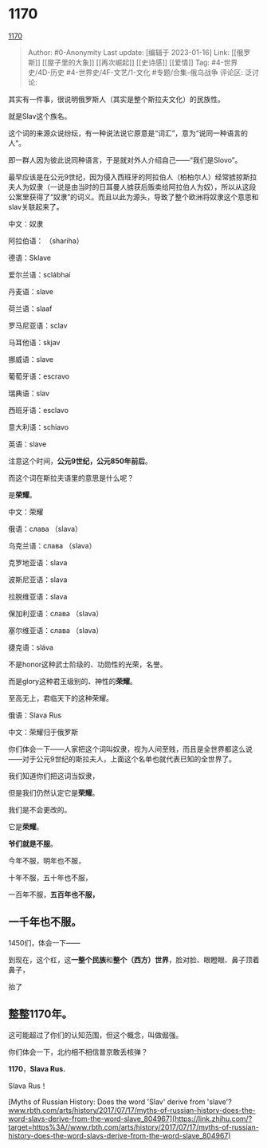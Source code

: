 # 1170
[1170](https://zhuanlan.zhihu.com/p/494833094)

> Author: #0-Anonymity
> Last update: [编辑于 2023-01-16]
> Link: [[俄罗斯]] [[屋子里的大象]] [[再次崛起]] [[史诗感]] [[爱情]]
> Tag: #4-世界史/4D-历史 #4-世界史/4F-文艺/1-文化 #专题/合集-俄乌战争
> 评论区:
> 泛讨论:

其实有一件事，很说明俄罗斯人（其实是整个斯拉夫文化）的民族性。

就是Slav这个族名。

这个词的来源众说纷纭，有一种说法说它原意是“词汇”，意为“说同一种语言的人”。

即一群人因为彼此说同种语言，于是就对外人介绍自己——“我们是Slovo”。

最早应该是在公元9世纪，因为侵入西班牙的阿拉伯人（柏柏尔人）经常掳掠斯拉夫人为奴隶（一说是由当时的日耳曼人掳获后贩卖给阿拉伯人为奴），所以从这段公案里获得了“奴隶”的词义。而且以此为源头，导致了整个欧洲将奴隶这个意思和slav关联起来了。

中文：奴隶

阿拉伯语： （shariha）

德语：Sklave

爱尔兰语：sclábhaí

丹麦语：slave

荷兰语：slaaf

罗马尼亚语：sclav

马耳他语：skjav

挪威语：slave

葡萄牙语：escravo

瑞典语：slav

西班牙语：esclavo

意大利语：schiavo

英语：slave

注意这个时间，**公元9世纪，公元850年前后**。

而这个词在斯拉夫语里的意思是什么呢？

是**荣耀**。

中文：荣耀

俄语：слава （slava）

乌克兰语：слава （slava）

克罗地亚语：slava

波斯尼亚语：slava

拉脱维亚语：slava

保加利亚语：слава （slava）

塞尔维亚语：слава （slava）

捷克语：sláva

不是honor这种武士阶级的、功勋性的光荣，名誉。

而是glory这种君王级别的、神性的**荣耀**。

至高无上，君临天下的这种荣耀。

俄语：Slava Rus

中文：荣耀归于俄罗斯

你们体会一下——人家把这个词叫奴隶，视为人间至贱，而且是全世界都这么说——对于公元9世纪的斯拉夫人，上面这个名单也就代表已知的全世界了。

我们知道你们把这词当奴隶，

但是我们仍然认定它是**荣耀**。

我们是不会更改的。

它是**荣耀**。

**爷们就是不服**。

今年不服，明年也不服，

十年不服，五十年也不服，

一百年不服，**五百年也不服，**

## **一千年也不服。**

1450们，体会一下——

到现在，这个杠，这**一整个民族**和**整个（西方）世界**，脸对脸、眼瞪眼、鼻子顶着鼻子，

抬了

## **整整1170年**。

这可能超过了你们的认知范围，但这个概念，叫做倔强。

你们体会一下，北约相不相信普京敢丢核弹？

**1170**，**Slava Rus.**

Slava Rus！

[Myths of Russian History: Does the word 'Slav' derive from 'slave'?​www.rbth.com/arts/history/2017/07/17/myths-of-russian-history-does-the-word-slavs-derive-from-the-word-slave_804967](https://link.zhihu.com/?target=https%3A//www.rbth.com/arts/history/2017/07/17/myths-of-russian-history-does-the-word-slavs-derive-from-the-word-slave_804967)
